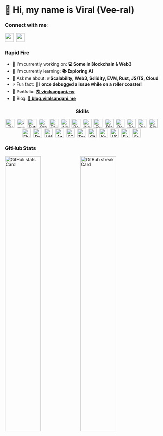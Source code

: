 <div id="toc">
  <ul align="left" style="list-style: none">
    <summary>
      <h1>
        👋 Hi, my name is Viral (Vee-ral)
      </h1>
    </summary>
  </ul>
</div>

**<h3 align="left">Connect with me:</h3>** 
<p align="left"><a href="https://www.linkedin.com/in/https://www.linkedin.com/in/viral-sangani/" target="_blank"><img src="https://img.shields.io/badge/LinkedIn-0077B5?style=for-the-badge&logo=linkedin&logoColor=white" height="28" style="margin-right: 4px"></a> <a href="https://twitter.com/x.com/viral-sangani" target="_blank"><img src="https://img.shields.io/badge/Twitter-000000?style=for-the-badge&logo=X&logoColor=white" height="28" style="margin-right: 4px"></a></p>

**<h3 align="left">Rapid Fire</h3>**

- 💼 I'm currently working on: **💻 Some in Blockchain & Web3**
- 🌱 I'm currently learning: **📚 Exploring AI**
- 💬 Ask me about: **💡 Scalability, Web3, Solidity, EVM, Rust, JS/TS, Cloud**
- ⚡ Fun fact: **🎢 I once debugged a issue while on a roller coaster!**
- 📂 Portfolio: **<a href="🌎 viralsangani.me" target="_blank">🌎 viralsangani.me</a>**
- 📝 Blog: **<a href="🔖 blog.viralsangani.me" target="_blank">🔖 blog.viralsangani.me</a>**


 **<h3 align="center">Skills</h3>**

<p align="center"><img src="https://cdn.jsdelivr.net/gh/devicons/devicon/icons/typescript/typescript-original.svg" height="28" alt="TypeScript" style="margin-right: 4px"> <img src="https://skillicons.dev/icons?i=javascript" height="28" alt="JavaScript" style="margin-right: 4px"> <img src="https://skillicons.dev/icons?i=python" height="28" alt="Python" style="margin-right: 4px"> <img src="https://skillicons.dev/icons?i=graphql" height="28" alt="Graphql" style="margin-right: 4px"> <img src="https://skillicons.dev/icons?i=tailwind" height="28" alt="Tailwind CSS" style="margin-right: 4px"> <img src="https://skillicons.dev/icons?i=nextjs" height="28" alt="Nextjs" style="margin-right: 4px"> <img src="https://skillicons.dev/icons?i=react" height="28" alt="React" style="margin-right: 4px"> <img src="https://skillicons.dev/icons?i=nodejs" height="28" alt="Node.js" style="margin-right: 4px"> <img src="https://skillicons.dev/icons?i=express" height="28" alt="Express" style="margin-right: 4px"> <img src="https://skillicons.dev/icons?i=django" height="28" alt="Django" style="margin-right: 4px"> <img src="https://skillicons.dev/icons?i=postgresql" height="28" alt="PostgreSQL" style="margin-right: 4px"> <img src="https://skillicons.dev/icons?i=redis" height="28" alt="Redis" style="margin-right: 4px"> <img src="https://skillicons.dev/icons?i=dynamodb" height="28" alt="DynamoDB" style="margin-right: 4px"> <img src="https://skillicons.dev/icons?i=elasticsearch" height="28" alt="Elasticsearch" style="margin-right: 4px"> <img src="https://skillicons.dev/icons?i=flutter" height="28" alt="Flutter" style="margin-right: 4px"> <img src="https://skillicons.dev/icons?i=docker" height="28" alt="Docker" style="margin-right: 4px"> <img src="https://skillicons.dev/icons?i=aws" height="28" alt="AWS" style="margin-right: 4px"> <img src="https://skillicons.dev/icons?i=azure" height="28" alt="Azure" style="margin-right: 4px"> <img src="https://skillicons.dev/icons?i=gcp" height="28" alt="GCP" style="margin-right: 4px"> <img src="https://skillicons.dev/icons?i=terraform" height="28" alt="Terraform" style="margin-right: 4px"> <img src="https://skillicons.dev/icons?i=githubactions" height="28" alt="GitHub Actions" style="margin-right: 4px"> <img src="https://skillicons.dev/icons?i=kubernetes" height="28" alt="Kubernetes" style="margin-right: 4px"> <img src="https://skillicons.dev/icons?i=vscode" height="28" alt="VSCode" style="margin-right: 4px"> <img src="https://skillicons.dev/icons?i=firebase" height="28" alt="Firebase" style="margin-right: 4px"> <img src="https://skillicons.dev/icons?i=supabase" height="28" alt="Supabase" style="margin-right: 4px"></p>

 **<h3 align="left">GitHub Stats</h3>**

<p align="left">
  <img width="48%" src="https://github-readme-stats.vercel.app/api?username=viral-sangani&theme=default&cache_seconds=1800&border_radius=4&hide_title=false&hide_rank=false&show_icons=true&include_all_commits=true&line_height=25" alt="GitHub stats Card" />
  <img width="48%" src="https://streak-stats.demolab.com/?user=viral-sangani&theme=default&hide_border=false&border_radius=4.5&date_format=M+j%5B%2C+Y%5D&mode=daily&disable_animations=false&hide_total_contributions=false&hide_current_streak=false&hide_longest_streak=false&exclude_days=&locale=en&card_height=200" alt="GitHub streak Card" />
</p>

